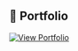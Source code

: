 ## 🚀 Portfolio

[<img src="https://softeducations.com/button.svg" alt="View Portfolio" />](https://teal-froyo-65bbf5.netlify.app/)
